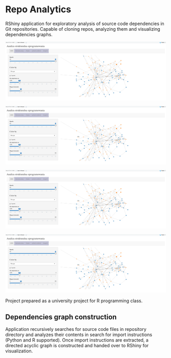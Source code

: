# Repo Analytics

RShiny application for exploratory analysis of source code dependencies in Git repositories. Capable of cloning repos, analyzing them and visualizing dependencies graphs.

![S1](screens/1.PNG)


![S2](screens/1.PNG)


![S3](screens/1.PNG)


![S4](screens/1.PNG)

Project prepared as a university project for R programming class.

## Dependencies graph construction

Application recursively searches for source code files in repository directory and analyzes their contents in search for import instructions (Python and R supported). Once import instructions are extracted, a directed acyclic graph is constructed and handed over to RShiny for visualization.
